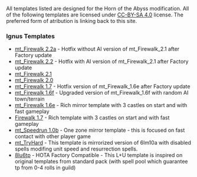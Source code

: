 All templates listed are designed for the Horn of the Abyss modification.
All of the following templates are licensed under [CC-BY-SA 4.0](https://github.com/mkalinowski2/ignus-h3-templates/blob/master/license.md) license. The preferred form of atribution is linking back to this site.

### Ignus Templates
* [mt_Firewalk 2.2a](./templates/mt_Firewalk_2.2a) - Hotfix without AI version of mt_Firewalk_2.1 after Factory update
* [mt_Firewalk 2.2](./templates/mt_Firewalk_2.2) - Hotfix with AI version of mt_Firewalk_2.1 after Factory update
* [mt_Firewalk 2.1](./templates/mt_Firewalk_2.1)
* [mt_Firewalk 2.0](./templates/mt_Firewalk_2.0)
* [mt_Firewalk 1.7](./templates/mt_Firewalk_1.7) - Hotfix version of mt_Firewalk_1.6e after Factory update
* [mt_Firewalk 1.6f](./templates/mt_Firewalk_1.6f) - Upgraded version of mt_Firewalk_1.6f with random AI town/terrain
* [mt_Firewalk 1.6e](./templates/mt_Firewalk_1.6e) - Rich mirror template with 3 castles on start and with fast gameplay
* [Firewalk 1.7](./templates/Firewalk_1.7) - Rich template with 3 castles on start and with fast gameplay
* [mt_Speedrun 1.0b](./templates/mt_Speedrun_1.0b) - One zone mirror template - this is focused on fast contact with other player game
* [mt_TryHard](./templates/mt_TryHard) - This template is mirrorized version of 6lm10a with disabled spells modifing unit speed and resurrection spells.
* [8lu6tp](./templates/8lu6tp) - HOTA Factory Compatible - This L+U template is inspired on original templates from standard pack (with spell pool which guarantee tp from 0-4 rolls in guild)
